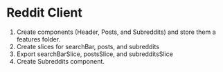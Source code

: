 # Reddit Client

1. Create components (Header, Posts, and Subreddits) and store them a features folder.
2. Create slices for searchBar, posts, and subreddits
3. Export searchBarSlice, postsSlice, and subredditsSlice
4. Create Subreddits component.

```javascript


```